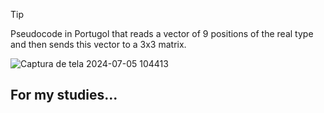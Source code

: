 >[!TIP]
>
>Pseudocode in Portugol that reads a vector of 9 positions of the real type and then sends this vector to a 3x3 matrix.
>
>![Captura de tela 2024-07-05 104413](https://github.com/Zehlito/Vetor-transformado-em-matriz/assets/92304737/501e9f48-b65b-443c-bcb7-e51551332842)
>
>## For my studies...
>

